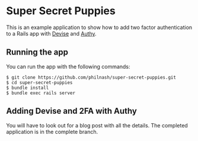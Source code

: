 # Super Secret Puppies

This is an example application to show how to add two factor authentication to a Rails app with [Devise](https://github.com/plataformatec/devise) and [Authy](https://www.authy.com).

## Running the app

You can run the app with the following commands:

```
$ git clone https://github.com/philnash/super-secret-puppies.git
$ cd super-secret-puppies
$ bundle install
$ bundle exec rails server
```

## Adding Devise and 2FA with Authy

You will have to look out for a blog post with all the details. The completed application is in the complete branch.
